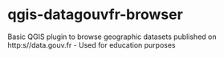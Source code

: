 # qgis-datagouvfr-browser
Basic QGIS plugin to browse geographic datasets published on http:s//data.gouv.fr - Used for education purposes
